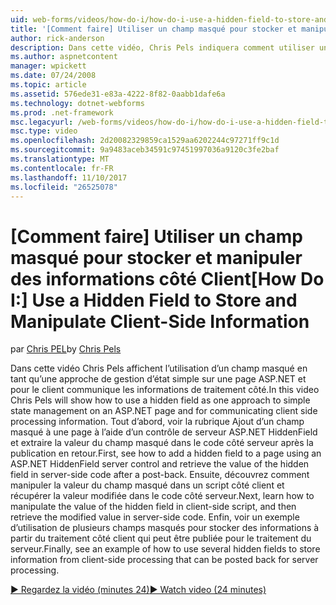 ```yaml
---
uid: web-forms/videos/how-do-i/how-do-i-use-a-hidden-field-to-store-and-manipulate-client-side-information
title: '[Comment faire] Utiliser un champ masqué pour stocker et manipuler des informations côté Client | Documents Microsoft'
author: rick-anderson
description: Dans cette vidéo, Chris Pels indiquera comment utiliser un champ masqué comme une méthode de gestion d’état simple sur une page ASP.NET et la communication côté client...
ms.author: aspnetcontent
manager: wpickett
ms.date: 07/24/2008
ms.topic: article
ms.assetid: 576ede31-e83a-4222-8f82-0aabb1dafe6a
ms.technology: dotnet-webforms
ms.prod: .net-framework
msc.legacyurl: /web-forms/videos/how-do-i/how-do-i-use-a-hidden-field-to-store-and-manipulate-client-side-information
msc.type: video
ms.openlocfilehash: 2d20082329859ca1529aa6202244c97271ff9c1d
ms.sourcegitcommit: 9a9483aceb34591c97451997036a9120c3fe2baf
ms.translationtype: MT
ms.contentlocale: fr-FR
ms.lasthandoff: 11/10/2017
ms.locfileid: "26525078"
---
```

<a name="how-do-i-use-a-hidden-field-to-store-and-manipulate-client-side-information"></a><span data-ttu-id="2e3fd-103">[Comment faire] Utiliser un champ masqué pour stocker et manipuler des informations côté Client</span><span class="sxs-lookup"><span data-stu-id="2e3fd-103">[How Do I:] Use a Hidden Field to Store and Manipulate Client-Side Information</span></span>
====================
<span data-ttu-id="2e3fd-104">par [Chris PEL](https://twitter.com/chrispels)</span><span class="sxs-lookup"><span data-stu-id="2e3fd-104">by [Chris Pels](https://twitter.com/chrispels)</span></span>

<span data-ttu-id="2e3fd-105">Dans cette vidéo Chris Pels affichent l’utilisation d’un champ masqué en tant qu’une approche de gestion d’état simple sur une page ASP.NET et pour le client communique les informations de traitement côté.</span><span class="sxs-lookup"><span data-stu-id="2e3fd-105">In this video Chris Pels will show how to use a hidden field as one approach to simple state management on an ASP.NET page and for communicating client side processing information.</span></span> <span data-ttu-id="2e3fd-106">Tout d’abord, voir la rubrique Ajout d’un champ masqué à une page à l’aide d’un contrôle de serveur ASP.NET HiddenField et extraire la valeur du champ masqué dans le code côté serveur après la publication en retour.</span><span class="sxs-lookup"><span data-stu-id="2e3fd-106">First, see how to add a hidden field to a page using an ASP.NET HiddenField server control and retrieve the value of the hidden field in server-side code after a post-back.</span></span> <span data-ttu-id="2e3fd-107">Ensuite, découvrez comment manipuler la valeur du champ masqué dans un script côté client et récupérer la valeur modifiée dans le code côté serveur.</span><span class="sxs-lookup"><span data-stu-id="2e3fd-107">Next, learn how to manipulate the value of the hidden field in client-side script, and then retrieve the modified value in server-side code.</span></span> <span data-ttu-id="2e3fd-108">Enfin, voir un exemple d’utilisation de plusieurs champs masqués pour stocker des informations à partir du traitement côté client qui peut être publiée pour le traitement du serveur.</span><span class="sxs-lookup"><span data-stu-id="2e3fd-108">Finally, see an example of how to use several hidden fields to store information from client-side processing that can be posted back for server processing.</span></span>

[<span data-ttu-id="2e3fd-109">&#9654; Regardez la vidéo (minutes 24)</span><span class="sxs-lookup"><span data-stu-id="2e3fd-109">&#9654; Watch video (24 minutes)</span></span>](https://channel9.msdn.com/Blogs/ASP-NET-Site-Videos/how-do-i-use-a-hidden-field-to-store-and-manipulate-client-side-information)
